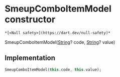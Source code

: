 


# SmeupComboItemModel constructor




    *[<Null safety>](https://dart.dev/null-safety)*



SmeupComboItemModel([String](https://api.flutter.dev/flutter/dart-core/String-class.html)? code, [String](https://api.flutter.dev/flutter/dart-core/String-class.html)? value)





## Implementation

```dart
SmeupComboItemModel(this.code, this.value);
```







